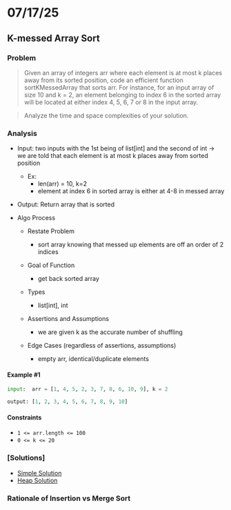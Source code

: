 # 07/17/25

## K-messed Array Sort

### Problem
> Given an array of integers arr where each element is at most k places away from its sorted position, code an efficient function sortKMessedArray that sorts arr. For instance, for an input array of size 10 and k = 2, an element belonging to index 6 in the sorted array will be located at either index 4, 5, 6, 7 or 8 in the input array.

> Analyze the time and space complexities of your solution.

### Analysis
- Input: two inputs with the 1st being of list[int] and the second of int -> we are told that each element is at most k places away from sorted position
    * Ex:
        - len(arr) = 10, k=2
        - element at index 6 in sorted array is either at 4-8 in messed array

- Output: Return array that is sorted

- Algo Process
    - Restate Problem
        * sort array knowing that messed up elements are off an order of 2 indices

    - Goal of Function
        * get back sorted array

    - Types
        * list[int], int

    - Assertions and Assumptions
        * we are given k as the accurate number of shuffling

    - Edge Cases (regardless of assertions, assumptions)
        * empty arr, identical/duplicate elements


#### Example \#1
```py
input:  arr = [1, 4, 5, 2, 3, 7, 8, 6, 10, 9], k = 2

output: [1, 2, 3, 4, 5, 6, 7, 8, 9, 10]
```

#### Constraints
- `1 <= arr.length <= 100`
- `0 <= k <= 20`

### [Solutions]
- [Simple Solution](skm.js)
- [Heap Solution](heapify.py)

### Rationale of Insertion vs Merge Sort
